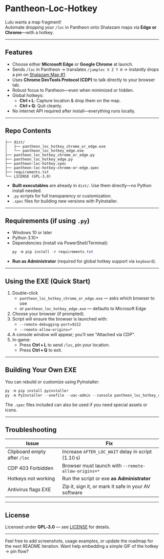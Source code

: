 # Pantheon‑Loc‑Hotkey

Lulu wants a map fragment!  
Automate dropping your `/loc` in Pantheon onto Shalazam maps via **Edge or Chrome**—with a hotkey.

---

##  Features

- Choose either **Microsoft Edge** or **Google Chrome** at launch.
- Sends `/loc` in Pantheon → translates `/jumploc X Z Y H` → instantly drops a pin on [Shalazam Map #1](https://shalazam.info/maps/1).
- Uses **Chrome DevTools Protocol (CDP)** to talk directly to your browser tab.
- Robust focus to Pantheon—even when minimized or hidden.
- Global hotkeys:
  - **Ctrl + L**: Capture location & drop them on the map.
  - **Ctrl + Q**: Quit cleanly.
- No internet API required after install—everything runs locally.

---

##  Repo Contents

```
├── dist/
│   ├── pantheon_loc_hotkey_chrome_or_edge.exe
│   └── pantheon_loc_hotkey_edge.exe
├── pantheon_loc_hotkey_chrome_or_edge.py
├── pantheon_loc_hotkey_edge.py
├── pantheon-loc-hotkey.spec
├── pantheon-loc-hotkey-chrome-or-edge.spec
├── requirements.txt
└── LICENSE (GPL‑3.0)
```

- **Built executables** are already in `dist/`. Use them directly—no Python install needed.
- `.py` scripts for full transparency or customization.
- `.spec` files for building new versions with PyInstaller.

---

##  Requirements (if using `.py`)

- Windows 10 or later
- Python 3.10+
- Dependencies (install via PowerShell/Terminal):
  ```powershell
  py -m pip install -r requirements.txt
  ```
- **Run as Administrator** (required for global hotkey support via `keyboard`).

---

##  Using the EXE (Quick Start)

1. Double-click  
   - `pantheon_loc_hotkey_chrome_or_edge.exe` — asks which browser to use  
   - or `pantheon_loc_hotkey_edge.exe` — defaults to Microsoft Edge
2. Choose your browser (if prompted).
3. Script will ensure the browser is launched with:
   - `--remote-debugging-port=9222`
   - `--remote-allow-origins=*`
4. A console window will appear; you’ll see "Attached via CDP".
5. In-game:
   - Press **Ctrl + L** to send `/loc`, pin your location.
   - Press **Ctrl + Q** to exit.

---

##  Building Your Own EXE

You can rebuild or customize using PyInstaller:

```powershell
py -m pip install pyinstaller
py -m PyInstaller --onefile --uac-admin --console pantheon_loc_hotkey_chrome_or_edge.py
```

The `.spec` files included can also be used if you need special assets or icons.

---

##  Troubleshooting

| Issue                          | Fix                                                                 |
|-------------------------------|----------------------------------------------------------------------|
| Clipboard empty after `/loc`  | Increase `AFTER_LOC_WAIT` delay in script (1.10 s)                   |
| CDP 403 Forbidden             | Browser must launch with `--remote-allow-origins=*`                 |
| Hotkeys not working           | Run the script or exe **as Administrator**                          |
| Antivirus flags EXE           | Zip it, sign it, or mark it safe in your AV software                |

---

##  License

Licensed under **GPL‑3.0** — see [LICENSE](LICENSE) for details.

---

Feel free to add screenshots, usage examples, or update the roadmap for the next README iteration. Want help embedding a simple GIF of the hotkey → pin flow?
